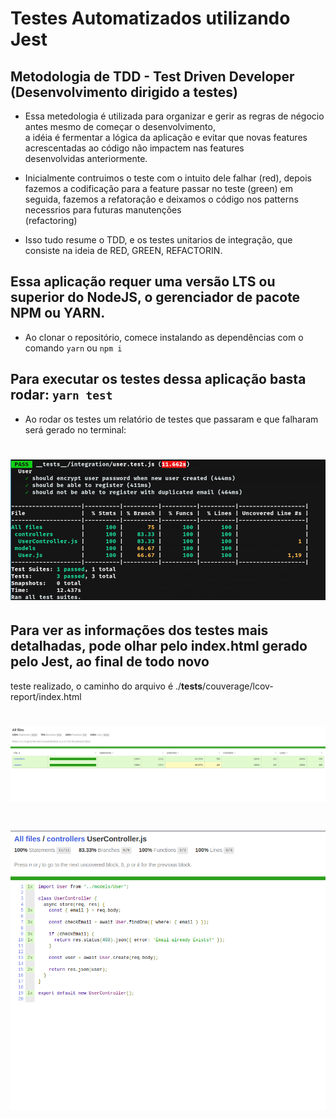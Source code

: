 # Testes Automatizados utilizando Jest

## Metodologia de TDD - Test Driven Developer (Desenvolvimento dirigido a testes)

* Essa metedologia é utilizada para organizar e gerir as regras de négocio antes mesmo de começar o desenvolvimento,  
a idéia é fermentar a lógica da aplicação e evitar que novas features acrescentadas ao código não impactem nas features  
desenvolvidas anteriormente.

* Inicialmente contruimos o teste com o intuito dele falhar (red), depois fazemos a codificação para a feature passar 
no teste (green) em seguida, fazemos a refatoração e deixamos o código nos patterns necessrios para futuras manutenções  
(refactoring)

* Isso tudo resume o TDD, e os testes unitarios de integração, que consiste na ideia de RED, GREEN, REFACTORIN.

## Essa aplicação requer uma versão LTS ou superior do NodeJS, o gerenciador de pacote NPM ou YARN.

* Ao clonar o repositório, comece instalando as dependências com o comando ```yarn``` ou ```npm i```

## Para executar os testes dessa aplicação basta rodar: ```yarn test```

* Ao rodar os testes um relatório de testes que passaram e que falharam será gerado no terminal:
<h1 align="center">
    <img alt="Logs" title="TestLogs" src=".github/TestLogs.png" />
</h1>

## Para ver as informações dos testes mais detalhadas, pode olhar pelo index.html gerado pelo Jest, ao final de todo novo  
teste realizado, o caminho do arquivo é ./__tests__/couverage/lcov-report/index.html

<h1 align="center">
    <img alt="couverage" title="couverage" src=".github/couverage.png" />
</h1>

<h1 align="center">
    <img alt="codeLogs" title="codeLogs" src=".github/codeLogs.png" />
</h1>
